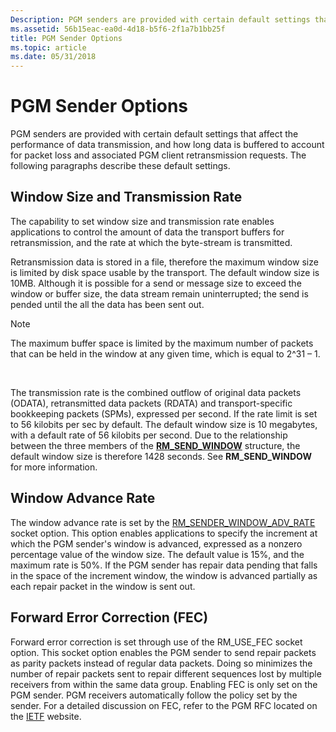 ```yaml
---
Description: PGM senders are provided with certain default settings that affect the performance of data transmission, and how long data is buffered to account for packet loss and associated PGM client retransmission requests.
ms.assetid: 56b15eac-ea0d-4d18-b5f6-2f1a7b1bb25f
title: PGM Sender Options
ms.topic: article
ms.date: 05/31/2018
---
```


# PGM Sender Options

PGM senders are provided with certain default settings that affect the performance of data transmission, and how long data is buffered to account for packet loss and associated PGM client retransmission requests. The following paragraphs describe these default settings.

## Window Size and Transmission Rate

The capability to set window size and transmission rate enables applications to control the amount of data the transport buffers for retransmission, and the rate at which the byte-stream is transmitted.

Retransmission data is stored in a file, therefore the maximum window size is limited by disk space usable by the transport. The default window size is 10MB. Although it is possible for a send or message size to exceed the window or buffer size, the data stream remain uninterrupted; the send is pended until the all the data has been sent out.

> [!Note]  
> The maximum buffer space is limited by the maximum number of packets that can be held in the window at any given time, which is equal to 2^31 – 1.

 

The transmission rate is the combined outflow of original data packets (ODATA), retransmitted data packets (RDATA) and transport-specific bookkeeping packets (SPMs), expressed per second. If the rate limit is set to 56 kilobits per sec by default. The default window size is 10 megabytes, with a default rate of 56 kilobits per second. Due to the relationship between the three members of the [**RM\_SEND\_WINDOW**](/windows/desktop/api/Wsrm/ns-wsrm-rm_send_window) structure, the default window size is therefore 1428 seconds. See **RM\_SEND\_WINDOW** for more information.

## Window Advance Rate

The window advance rate is set by the [RM\_SENDER\_WINDOW\_ADV\_RATE](socket-options.md) socket option. This option enables applications to specify the increment at which the PGM sender's window is advanced, expressed as a nonzero percentage value of the window size. The default value is 15%, and the maximum rate is 50%. If the PGM sender has repair data pending that falls in the space of the increment window, the window is advanced partially as each repair packet in the window is sent out.

## Forward Error Correction (FEC)

Forward error correction is set through use of the RM\_USE\_FEC socket option. This socket option enables the PGM sender to send repair packets as parity packets instead of regular data packets. Doing so minimizes the number of repair packets sent to repair different sequences lost by multiple receivers from within the same data group. Enabling FEC is only set on the PGM sender. PGM receivers automatically follow the policy set by the sender. For a detailed discussion on FEC, refer to the PGM RFC located on the [IETF](https://go.microsoft.com/fwlink/p/?linkid=84023) website.

 

 



